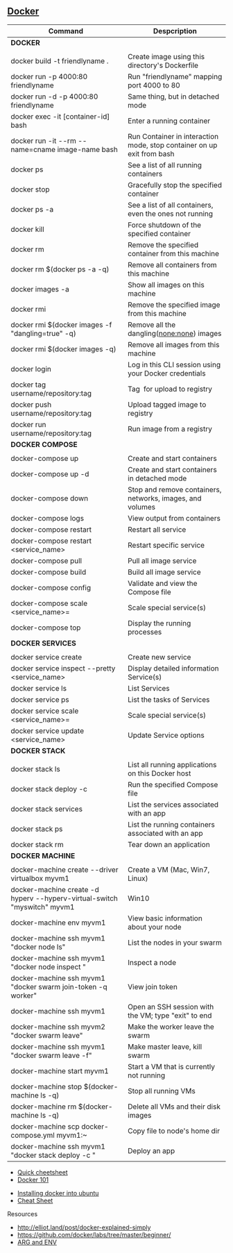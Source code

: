 [Docker](https://github.com/wsargent/docker-cheat-sheet)
---
|Command                    | Despcription |
|---------------------------|--------------|
|**DOCKER**                 |               |
|||
| docker build -t friendlyname .              |	 Create image using this directory's Dockerfile	|	
| docker run -p 4000:80 friendlyname          |	 Run "friendlyname" mapping port 4000 to 80	|
| docker run -d -p 4000:80 friendlyname       |	 Same thing, but in detached mode |
| docker exec -it [container-id] bash         |	 Enter a running container|
| docker run -it --rm --name=cname image-name bash | Run Container in interaction mode, stop container on up exit from bash |
| docker ps                                   |	 See a list of all running containers|
| docker stop <hash>                          |	 Gracefully stop the specified container|
| docker ps -a                                |	 See a list of all containers, even the ones not running|
| docker kill <hash>                          |	 Force shutdown of the specified container|
| docker rm <hash>                            |	 Remove the specified container from this machine|
| docker rm $(docker ps -a -q)                |	 Remove all containers from this machine|
| docker images -a                            |	 Show all images on this machine|
| docker rmi <imagename>                      |	 Remove the specified image from this machine|
| docker rmi $(docker images -f "dangling=true" -q) | Remove all the dangling(<none:none>) images |
| docker rmi $(docker images -q)              |	 Remove all images from this machine |
| docker login                                |	 Log in this CLI session using your Docker credentials |
| docker tag <image> username/repository:tag  |	 Tag <image> for upload to registry |
| docker push username/repository:tag         |	 Upload tagged image to registry |
| docker run username/repository:tag          |	 Run image from a registry |
| **DOCKER COMPOSE**                           | |
||||
| docker-compose up                               |	Create and start containers |
| docker-compose up -d                            |	Create and start containers in detached mode |
| docker-compose down                             |	Stop and remove containers, networks, images, and volumes |
| docker-compose logs                             |	View output from containers |
| docker-compose restart                          |	Restart all service |
| docker-compose restart <service_name>           | Restart specific service |
| docker-compose pull                             |	Pull all image service  |
| docker-compose build                            |	Build all image service |
| docker-compose config                           |	Validate and view the Compose file |
| docker-compose scale <service_name>=<replica>   |	Scale special service(s) |
| docker-compose top                              |	Display the running processes |
| **DOCKER SERVICES**||
|||
| docker service create <options> <image> <command>   |	Create new service |
| docker service inspect --pretty <service_name>      |	Display detailed information Service(s) |
| docker service ls                                   |	List Services |
| docker service ps                                   |	List the tasks of Services |
| docker service scale <service_name>=<replica>       |	Scale special service(s) |
| docker service update <options> <service_name>      |	Update Service options |
|**DOCKER STACK**||
| | |
| docker stack ls                                 |	List all running applications on this Docker host |
| docker stack deploy -c <composefile> <appname>  |	Run the specified Compose file |
| docker stack services <appname>                 |	List the services associated with an app |
| docker stack ps <appname>                       |	List the running containers associated with an app |
| docker stack rm <appname>                       |	Tear down an application |
| **DOCKER MACHINE**||
|||
| docker-machine create --driver virtualbox myvm1                           |	Create a VM (Mac, Win7, Linux) |
| docker-machine create -d hyperv --hyperv-virtual-switch "myswitch" myvm1  |	Win10 |
| docker-machine env myvm1                                                  |	View basic information about your node |
| docker-machine ssh myvm1 "docker node ls"                                 |	List the nodes in your swarm |
| docker-machine ssh myvm1 "docker node inspect <node ID>"                   |	Inspect a node |
| docker-machine ssh myvm1 "docker swarm join-token -q worker"   |	View join token |
| docker-machine ssh myvm1   |	Open an SSH session with the VM; type "exit" to end |
| docker-machine ssh myvm2 "docker swarm leave"  |	Make the worker leave the swarm |
| docker-machine ssh myvm1 "docker swarm leave -f" |	Make master leave, kill swarm |
| docker-machine start myvm1            |	Start a VM that is currently not running |
| docker-machine stop $(docker-machine ls -q)               |	Stop all running VMs |
| docker-machine rm $(docker-machine ls -q) |	Delete all VMs and their disk images |
| docker-machine scp docker-compose.yml myvm1:~     |	Copy file to node's home dir |
| docker-machine ssh myvm1 "docker stack deploy -c <file> <app>"   |	Deploy an app |



* [Quick cheetsheet](https://github.com/LeCoupa/awesome-cheatsheets/blob/master/tools/docker.sh) 
* [Docker 101](https://github.com/wsargent/docker-cheat-sheet)



- [Installing docker into ubuntu](https://docs.docker.com/engine/installation/linux/ubuntulinux/#/install)
- [Cheat Sheet](https://github.com/wsargent/docker-cheat-sheet)




Resources
- http://elliot.land/post/docker-explained-simply
- https://github.com/docker/labs/tree/master/beginner/ 
- [ARG and ENV](https://vsupalov.com/docker-arg-env-variable-guide/)
